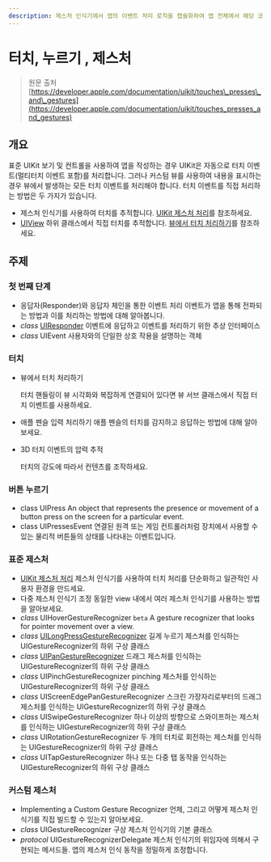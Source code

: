 ```yaml
---
description: 제스처 인식기에서 앱의 이벤트 처리 로직을 캡슐화하여 앱 전체에서 해당 코드를 재사용 할 수 있습니다.
---
```


# 터치, 누르기 , 제스처

> 원문 출처  
> [https://developer.apple.com/documentation/uikit/touches\_presses\_and\_gestures](https://developer.apple.com/documentation/uikit/touches_presses_and_gestures)

## 개요

표준 UIKit 보기 및 컨트롤을 사용하여 앱을 작성하는 경우 UIKit은 자동으로 터치 이벤트\(멀티터치 이벤트 포함\)를 처리합니다. 그러나 커스텀 뷰를 사용하여 내용을 표시하는 경우 뷰에서 발생하는 모든 터치 이벤트를 처리해야 합니다. 터치 이벤트를 직접 처리하는 방법은 두 가지가 있습니다.

* 제스처 인식기를 사용하여 터치를 추적합니다. [UIKit 제스처 처리](handling_uikit_gestures.md)를 참조하세요.
* [UIView](../views_and_controls/uiview.md) 하위 클래스에서 직접 터치를 추적합니다. [뷰에서 터치 처리하기](../../../etc/not-found.md)를 참조하세요.

## 주제

### 첫 번째 단계

* 응답자\(Responder\)와 응답자 체인을 통한 이벤트 처리 이벤트가 앱을 통해 전파되는 방법과 이를 처리하는 방법에 대해 알아봅니다.
* _class_ [UIResponder](uiresponder.md) 이벤트에 응답하고 이벤트를 처리하기 위한 추상 인터페이스
* _class_ UIEvent 사용자와의 단일한 상호 작용을 설명하는 객체

### 터치

* 뷰에서 터치 처리하기

  터치 핸들링이 뷰 시각화와 복잡하게 연결되어 있다면 뷰 서브 클래스에서 직접 터치 이벤트를 사용하세요.

* 애플 펜슬 입력 처리하기 애플 펜슬의 터치를 감지하고 응답하는 방법에 대해 알아보세요.
* 3D 터치 이벤트의 압력 추적

  터치의 강도에 따라서 컨텐츠를 조작하세요.

### 버튼 누르기

* class UIPress An object that represents the presence or movement of a button press on the screen for a particular event.
* class UIPressesEvent 연결된 원격 또는 게임 컨트롤러처럼 장치에서 사용할 수 있는 물리적 버튼들의 상태를 나타내는 이벤트입니다.

### 표준 제스처

* [UIKit 제스처 처리](handling_uikit_gestures.md) 제스처 인식기를 사용하여 터치 처리를 단순화하고 일관적인 사용자 환경을 만드세요.
* 다중 제스처 인식기 조정 동일한 view 내에서 여러 제스처 인식기를 사용하는 방법을 알아보세요.
* _class_ UIHoverGestureRecognizer `beta` A gesture recognizer that looks for pointer movement over a view.
* _class_ [UILongPressGestureRecognizer](uilongpressgesturerecognizer.md) 길게 누르기 제스처를 인식하는 UIGestureRecognizer의 하위 구상 클래스
* _class_ [UIPanGestureRecognizer](uipangesturerecognizer/) 드래그 제스처를 인식하는 UIGestureRecognizer의 하위 구상 클래스
* _class_ UIPinchGestureRecognizer pinching 제스처를 인식하는 UIGestureRecognizer의 하위 구상 클래스
* _class_ UIScreenEdgePanGestureRecognizer 스크린 가장자리로부터의 드래그 제스처를 인식하는 UIGestureRecognizer의 하위 구상 클래스
* _class_ UISwipeGestureRecognizer 하나 이상의 방향으로 스와이프하는 제스처를 인식하는 UIGestureRecognizer의 하위 구상 클래스
* _class_ UIRotationGestureRecognizer 두 개의 터치로 회전하는 제스처를 인식하는 UIGestureRecognizer의 하위 구상 클래스
* _class_ UITapGestureRecognizer 하나 또는 다중 탭 동작을 인식하는 UIGestureRecognizer의 하위 구상 클래스

### 커스텀 제스처

* Implementing a Custom Gesture Recognizer 언제, 그리고 어떻게 제스처 인식기를 직접 빌드할 수 있는지 알아보세요.
* _class_ UIGestureRecognizer 구상 제스처 인식기의 기본 클래스
* _protocol_ UIGestureRecognizerDelegate 제스처 인식기의 위임자에 의해서 구현되는 메서드들. 앱의 제스처 인식 동작을 정밀하게 조정합니다.

